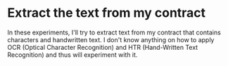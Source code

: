 # Extract the text from my contract

In these experiments, I'll try to extract text from my contract that contains characters and handwritten text.
I don't know anything on how to apply OCR (Optical Character Recognition)
and HTR (Hand-Written Text Recognition) and thus will experiment with it.
